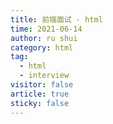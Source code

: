 ```yaml
---
title: 前端面试 - html
time: 2021-06-14
author: ru shui
category: html
tag:
  - html
  - interview
visitor: false
article: true
sticky: false
---
```



